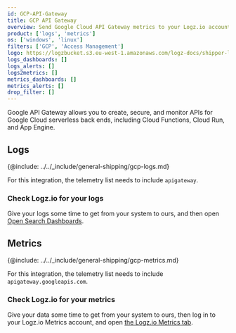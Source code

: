 ```yaml
---
id: GCP-API-Gateway
title: GCP API Gateway
overview: Send Google Cloud API Gateway metrics to your Logz.io account.
product: ['logs', 'metrics']
os: ['windows', 'linux']
filters: ['GCP', 'Access Management']
logo: https://logzbucket.s3.eu-west-1.amazonaws.com/logz-docs/shipper-logos/apigateway.png
logs_dashboards: []
logs_alerts: []
logs2metrics: []
metrics_dashboards: []
metrics_alerts: []
drop_filter: []
---
```



Google API Gateway allows you to create, secure, and monitor APIs for Google Cloud serverless back ends, including Cloud Functions, Cloud Run, and App Engine. 

## Logs

{@include: ../../_include/general-shipping/gcp-logs.md}    

For this integration, the telemetry list needs to include `apigateway`.

### Check Logz.io for your logs

Give your logs some time to get from your system to ours, and then open [Open Search Dashboards](https://app.logz.io/#/dashboard/osd).

## Metrics

{@include: ../../_include/general-shipping/gcp-metrics.md}

For this integration, the telemetry list needs to include `apigateway.googleapis.com`.

### Check Logz.io for your metrics

Give your data some time to get from your system to ours, then log in to your Logz.io Metrics account, and open [the Logz.io Metrics tab](https://app.logz.io/#/dashboard/metrics/).
